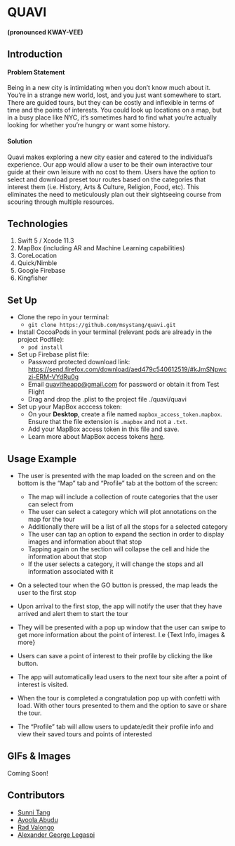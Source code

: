 # QUAVI
#### (pronounced KWAY-VEE)

## Introduction
#### Problem Statement
Being in a new city is intimidating when you don’t know much about it. You’re in a strange new world, lost, and you just want somewhere to start. There are guided tours, but they can be costly and inflexible in terms of time and the points of interests. You could look up locations on a map, but in a busy place like NYC, it’s sometimes hard to find what you’re actually looking for whether you’re hungry or want some history.

#### Solution
Quavi makes exploring a new city easier and catered to the individual’s experience. Our app would allow a user to be their own interactive tour guide at their own leisure with no cost to them. Users have the option to select and download preset tour routes based on the categories that interest them (i.e. History, Arts & Culture, Religion, Food, etc). This eliminates the need to meticulously plan out their sightseeing course from scouring through multiple resources.

## Technologies
1. Swift 5 / Xcode 11.3
1. MapBox (including AR and Machine Learning capabilities)
1. CoreLocation
1. Quick/Nimble
1. Google Firebase
1. Kingfisher

## Set Up
- Clone the repo in your terminal:
  - ```git clone https://github.com/msystang/quavi.git```
- Install CocoaPods in your terminal (relevant pods are already in the project Podfile):
  - ```pod install```
- Set up Firebase plist file:
  - Password protected download link: https://send.firefox.com/download/aed479c540612519/#kJmSNpwczi-ERM-VYdRu0g
  - Email quavitheapp@gmail.com for password or obtain it from Test Flight
  - Drag and drop the .plist to the project file ./quavi/quavi
- Set up your MapBox acccess token:
  - On your **Desktop**, create a file named `mapbox_access_token.mapbox`. Ensure that the file extension is `.mapbox` and not a `.txt`.
  - Add your MapBox access token in this file and save.
  - Learn more about MapBox access tokens [here](https://docs.mapbox.com/help/how-mapbox-works/access-tokens/#how-access-tokens-work).
  
## Usage Example
- The user is presented with the map loaded on the screen and on the bottom is the “Map” tab and “Profile” tab at the bottom of the screen:
  - The map will include a collection of route categories that the user can select from
  - The user can select a category which will plot annotations on the map for the tour
  - Additionally there will be a list of all the stops for a selected category
  - The user can tap an option to expand the section in order to display images and information about that stop
  - Tapping again on the section will collapse the cell and hide the information about that stop
  - If the user selects a category, it will change the stops and all  information associated with it

- On a selected tour when the GO button is pressed, the map leads the user to the first stop

- Upon arrival to the first stop, the app will notify the user that they have arrived and alert them to start the tour

- They will be presented with a pop up window that the user can swipe to get more information about the point of interest.  I.e {Text Info, images & more}

- Users can save a point of interest to their profile by clicking the like button. 

- The app will automatically lead users to the next tour site after a point of interest is visited.

- When the tour is completed a congratulation pop up with confetti with load. With other tours presented to them and the option to save or share the tour.

- The “Profile” tab will allow users to update/edit their profile info and view their saved tours and points of interested

## GIFs & Images
Coming Soon!


## Contributors
- [Sunni Tang](https://github.com/msystang)
- [Ayoola Abudu](https://github.com/aabudu16)
- [Rad Valongo](https://github.com/RadBV)
- [Alexander George Legaspi](https://github.com/aglegaspi)


